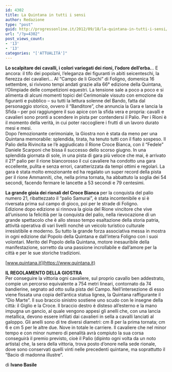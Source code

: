 ```yaml
---
id: 4302
title: La Quintana in tutti i sensi
author: Redazione
type: "post"
guid: http://progressonline.it/2012/09/18/la-quintana-in-tutti-i-sensi/
url: "/?p=4302"
post_views_count:
- '13'
- '13'
categories: "['ATTUALITÀ']"
---
```


**Lo scalpitare dei cavalli, i colori variegati dei rioni, l’odore dell’erba.**.. E ancora: il tifo dei popolani, l’eleganza dei figuranti in abiti seicenteschi, la fierezza dei cavalieri… Al “Campo de li Giochi” di Foligno, domenica 16 settembre, si rivivono tempi andati grazie alla 66° edizione della Quintana, l’Olimpiade delle competizioni equestri. La tensione sale a poco a poco e si alimenta di alcuni momenti topici del Cerimoniale vissuto con emozione da figuranti e pubblico – su tutti la lettura solenne del Bando, fatta dal personaggio storico, ovvero il “Banditore”, che annuncia la Gara e lancia la Sfida – per poi raggiungere il suo apice con la sfida vera e propria: cavalli e cavalieri sono pronti a scendere in pista per contendersi il Palio. Per i Rioni è il momento della verità, in cui poter raccogliere i frutti di un lavoro durato mesi e mesi.   
Dopo l’emozionante cerimoniale, la Giostra non è stata da meno per una Quintana memorabile: splendida, tirata, ha tenuto tutti con il fiato sospeso. Il Palio della Rivincita se l’è aggiudicato il Rione Croce Bianca, con il “Fedele” Daniele Scarponi che bissa il successo dello scorso giugno. In una splendida giornata di sole, in una pista di gara più veloce che mai, è arrivato il 21° palio per il rione biancorosso il cui cavaliere ha condotto una gara eccellente, pulita e senza errori, caratterizzata da tempi ottimi e regolari. La gara è stata molto emozionante ed ha regalato un super record della pista per il rione Ammanniti, che, nella prima tornata, ha abbattuto la soglia dei 54 secondi, facendo fermare le lancette a 53 secondi e 79 centesimi.

**La grande gioia dei rionali del Croce Bianca** per la conquista del palio numero 21, ribattezzato il “palio Samurai”, è stata incontenibile e si è riversata prima sul campo di gioco, poi per le strade di Foligno.  
Edizione dopo edizione si rinnova la gioia del Rione vincitore che vive all’unisono la felicitià per la conquista del palio, nella rievocazione di un grande spettacolo che è allo stesso tempo esaltazione della storia patria, attività operativa di vari livelli nonché un veicolo turistico culturale irresistibile e moderno. Su tutto la grande forza associativa messa in mostra in ogni edizione dal Popolo della Quintana e dall’intera Foligno con i suoi volontari. Merito del Popolo della Quintana, motore inesauribile della manifestazione, sorretto da una passione incrollabile e dall’amore per la città e per le sue storiche tradizioni.

[www.quintana.it](https://www.quintana.it)

**IL REGOLAMENTO DELLA GIOSTRA**  
Per conseguire la vittoria ogni cavaliere, sul proprio cavallo ben addestrato, compie un percorso equivalente a 754 metri lineari, contornato da 74 bandierine, segnato ad otto sulla pista del Campo. Nell’intersezione di esso viene fissata una copia dell’antica statua lignea, la Quintana raffigurante il “Dio Marte”. Il suo braccio sinistro sostiene uno scudo con le insegne della città: il Giglio e la Croce. Il braccio destro è disteso all’esterno e la mano impugna un gancio, al quale vengono appesi gli anelli che, con una lancia metallica, devono essere infilati dai cavalieri in sella a cavalli lanciati al galoppo. Gli anelli sono di tre diversi diametri: cm 8 per la prima tornata; cm 6 e cm 5 per le altre due. Nove in totale le carriere. Il cavaliere che nel minor tempo e con minor numero di penalità avrà compiuto la sua corsa conseguirà il premio previsto, cioè il Palio (dipinto ogni volta da un noto artista) che, la sera della vittoria, trova posto d’onore nella sede rionale, dove sono conservati quelli vinti nelle precedenti quintane, ma soprattutto il “Bacio di madonna illustre”.

di **Ivano Basile**
